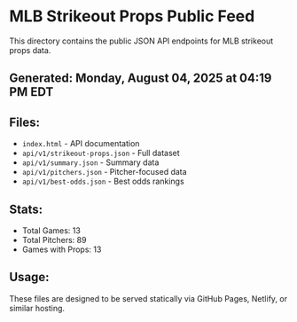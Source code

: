 # MLB Strikeout Props Public Feed

This directory contains the public JSON API endpoints for MLB strikeout props data.

## Generated: Monday, August 04, 2025 at 04:19 PM EDT

## Files:
- `index.html` - API documentation
- `api/v1/strikeout-props.json` - Full dataset
- `api/v1/summary.json` - Summary data
- `api/v1/pitchers.json` - Pitcher-focused data  
- `api/v1/best-odds.json` - Best odds rankings

## Stats:
- Total Games: 13
- Total Pitchers: 89
- Games with Props: 13

## Usage:
These files are designed to be served statically via GitHub Pages, Netlify, or similar hosting.
